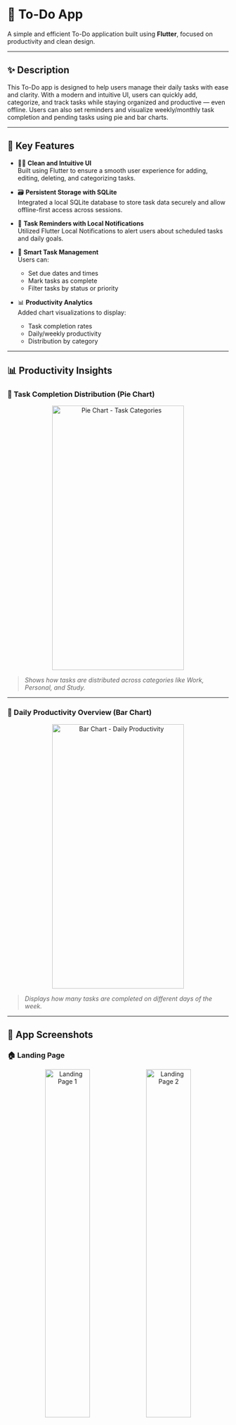 # 📝 To-Do App

A simple and efficient To-Do application built using **Flutter**, focused on productivity and clean design.

---

## ✨ Description

This To-Do app is designed to help users manage their daily tasks with ease and clarity. With a modern and intuitive UI, users can quickly add, categorize, and track tasks while staying organized and productive — even offline. Users can also set reminders and visualize weekly/monthly task completion and pending tasks using pie and bar charts.

---

## 🔑 Key Features

- 🧑‍🎨 **Clean and Intuitive UI**  
  Built using Flutter to ensure a smooth user experience for adding, editing, deleting, and categorizing tasks.

- 🗃️ **Persistent Storage with SQLite**  
  Integrated a local SQLite database to store task data securely and allow offline-first access across sessions.

- 🔔 **Task Reminders with Local Notifications**  
  Utilized Flutter Local Notifications to alert users about scheduled tasks and daily goals.

- 📅 **Smart Task Management**  
  Users can:
  - Set due dates and times
  - Mark tasks as complete
  - Filter tasks by status or priority

- 📊 **Productivity Analytics**  
  Added chart visualizations to display:
  - Task completion rates
  - Daily/weekly productivity
  - Distribution by category

---

## 📊 Productivity Insights
### 🥧 Task Completion Distribution (Pie Chart)

<p align="center">
  <img src="./screenshots/piechart.jpg" alt="Pie Chart - Task Categories"  width="300" height="600" />
</p>

> *Shows how tasks are distributed across categories like Work, Personal, and Study.*

---
### 📅 Daily Productivity Overview (Bar Chart)

<p align="center">
  <img src="./screenshots/bargraph.jpg" alt="Bar Chart - Daily Productivity"  width="300" height="600" />
</p>

> *Displays how many tasks are completed on different days of the week.*

---

## 📸 App Screenshots

### 🏠 Landing Page

<p align="center">
  <img src="./screenshots/Landingpage.jpg" alt="Landing Page 1" width="45%" />
  <img src="./screenshots/Landingpage1.jpg" alt="Landing Page 2" width="45%" />
</p>

---
### ➕ Add Tasks Page

<p align="center">
  <img src="./screenshots/AddPage.jpg" alt="Add Page"  width="300" height="600" />
</p>

---

### 📝 Edit Tasks Page

<p align="center">
  <img src="./screenshots/Editpage.jpg" alt="Edit Page"  width="300" height="600" />
</p>

---

### 📆 Calendar View – Select Dates & Time

<p align="center">
  <img src="./screenshots/Calender.jpg" alt="Calendar"  width="300" height="600" />
</p>

---

### 📋 Tasks on Selected Date

<p align="center">
  <img src="./screenshots/Calendertask.jpg" alt="Calendar Task 1" width="30%" />
  <img src="./screenshots/Calendertask2.jpg" alt="Calendar Task 2" width="30%" />
  <img src="./screenshots/Calendertask3.jpg" alt="Calendar Task 3" width="30%" />
</p>

---
### ✅ Completed Tasks Overview

<p align="center">
  <img src="./screenshots/Completetasks.jpg" alt="Completed Task"  width="300" height="600" />
</p>

---

## 🚀 Quick Features Summary

- ✅ Add new tasks
- ✏️ Edit existing tasks
- 🗑️ Delete tasks
- 📂 Mark tasks as complete/incomplete
- 💾 Data persistence with SQLite (offline-first)
- 🔔 Local notifications for reminders
- 📅 Due date and priority filtering
- 📊 Visualize productivity with charts
- 🎨 Clean and responsive UI using Flutter

---

## 🛠️ Built With

- **Flutter** (Frontend)
- **Dart** (Language)
- **SQLite** (Local Database)
- **Firebase / Google API** (Push Notifications)
- **Supabase** (Optional backend services)

---

## 🔧 Installation

```bash
# Clone the repository
git clone https://github.com/your-username/todo-app.git

# Navigate into the project folder
cd todo-app

# Install dependencies
flutter pub get

# Run the app
flutter run


---

## 📬 Contact

For feedback or questions, reach out via:

- 💼 [LinkedIn](https://www.linkedin.com/in/swen-shrestha-a89041304/)
- 📧 [Gmail](shresthaswen80@gmail.com)

---

## ⭐️ Show Your Support

If you like this project, please ⭐️ it and share it with your friends!

---
gi